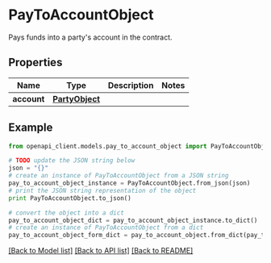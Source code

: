 # PayToAccountObject

Pays funds into a party's account in the contract.

## Properties
Name | Type | Description | Notes
------------ | ------------- | ------------- | -------------
**account** | [**PartyObject**](PartyObject.md) |  | 

## Example

```python
from openapi_client.models.pay_to_account_object import PayToAccountObject

# TODO update the JSON string below
json = "{}"
# create an instance of PayToAccountObject from a JSON string
pay_to_account_object_instance = PayToAccountObject.from_json(json)
# print the JSON string representation of the object
print PayToAccountObject.to_json()

# convert the object into a dict
pay_to_account_object_dict = pay_to_account_object_instance.to_dict()
# create an instance of PayToAccountObject from a dict
pay_to_account_object_form_dict = pay_to_account_object.from_dict(pay_to_account_object_dict)
```
[[Back to Model list]](../README.md#documentation-for-models) [[Back to API list]](../README.md#documentation-for-api-endpoints) [[Back to README]](../README.md)



